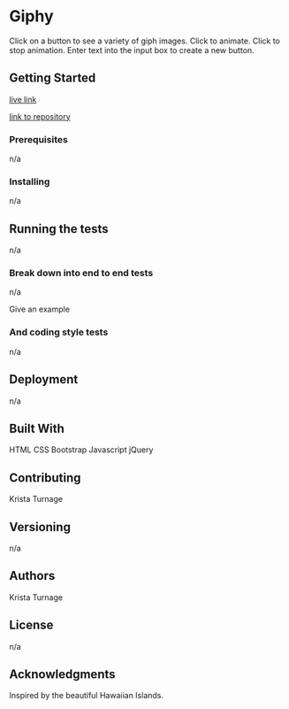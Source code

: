 # Giphy
Click on a button to see a variety of giph images. Click to animate. Click to stop animation. Enter text into the input box to create a new button.

## Getting Started
[live link](https://kturnage.github.io/Giphy/)

[link to repository](https://github.com/KTurnage/Giphy/)

### Prerequisites
n/a

### Installing
n/a

## Running the tests
n/a

### Break down into end to end tests
n/a

Give an example

### And coding style tests
n/a

## Deployment
n/a

## Built With
HTML
CSS 
Bootstrap
Javascript
jQuery

## Contributing
Krista Turnage

## Versioning
n/a

## Authors
Krista Turnage

## License
n/a

## Acknowledgments
Inspired by the beautiful Hawaiian Islands.


